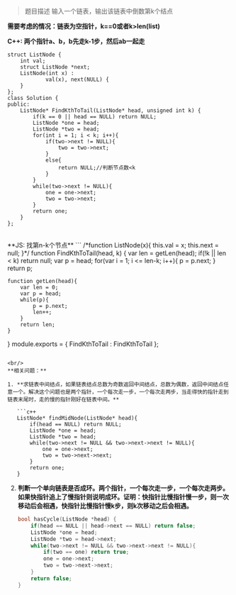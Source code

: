 > 题目描述
> 输入一个链表，输出该链表中倒数第k个结点

**需要考虑的情况：链表为空指针，k==0或者k>len(list)**

**C++: 两个指针a、b，b先走k-1步，然后ab一起走**
```
struct ListNode {
	int val;
	struct ListNode *next;
	ListNode(int x) :
			val(x), next(NULL) {
	}
};
class Solution {
public:
    ListNode* FindKthToTail(ListNode* head, unsigned int k) {
        if(k == 0 || head == NULL) return NULL;
        ListNode *one = head;
        ListNode *two = head;
        for(int i = 1; i < k; i++){
            if(two->next != NULL){
                two = two->next;
            }
            else{
                return NULL;//判断节点数<k
            }
        }
        while(two->next != NULL){
            one = one->next;
            two = two->next;
        }
        return one;
    }
};
```

<br/>
**JS: 找第n-k个节点**
```
/*function ListNode(x){
    this.val = x;
    this.next = null;
}*/
function FindKthToTail(head, k)
{
    var len = getLen(head);
    if(!k || len < k) return null;
    var p = head;
    for(var i = 1; i <= len-k; i++){
        p = p.next;
    }
    return p;
    
    function getLen(head){
        var len = 0;
        var p = head;
        while(p){
            p = p.next;
            len++;
        }
        return len;
    }
}
module.exports = {
    FindKthToTail : FindKthToTail
};
```

<br/>
**相关问题：**

1. **求链表中间结点，如果链表结点总数为奇数返回中间结点，总数为偶数，返回中间结点任意一个。解决这个问题也是两个指针，一个每次走一步，一个每次走两步，当走得快的指针走到链表末尾时，走的慢的指针刚好在链表中间。**

   ```c++
   ListNode* findMidNode(ListNode* head){
       if(head == NULL) return NULL;
       ListNode *one = head;
       ListNode *two = head;
       while(two->next != NULL && two->next->next != NULL){
           one = one->next;
           two = two->next->next;
       }
       return one;
   }
   ```


2. **判断一个单向链表是否成环。两个指针，一个每次走一步，一个每次走两步。如果快指针追上了慢指针则说明成环。证明：快指针比慢指针慢一步，则一次移动后会相遇，快指针比慢指针慢k步，则k次移动之后会相遇。**

   ```c++
   bool hasCycle(ListNode *head) {
       if(head == NULL || head->next == NULL) return false;
       ListNode *one = head;
       ListNode *two = head->next;
       while(two->next != NULL && two->next->next != NULL){
           if(two == one) return true;
           one = one->next;
           two = two->next->next;
       }
       return false;
   }
   ```
